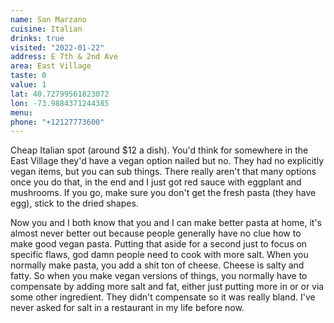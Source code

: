 ```yaml
---
name: San Marzano
cuisine: Italian
drinks: true
visited: "2022-01-22"
address: E 7th & 2nd Ave
area: East Village
taste: 0
value: 1
lat: 40.72799561823072
lon: -73.9884371244385
menu:
phone: "+12127773600"
---
```


Cheap Italian spot (around $12 a dish). You'd think for somewhere in the East Village they'd have a vegan option nailed but no. They had no explicitly vegan items, but you can sub things. There really aren't that many options once you do that, in the end and I just got red sauce with eggplant and mushrooms. If you go, make sure you don't get the fresh pasta (they have egg), stick to the dried shapes.

Now you and I both know that you and I can make better pasta at home, it's almost never better out because people generally have no clue how to make good vegan pasta. Putting that aside for a second just to focus on specific flaws, god damn people need to cook with more salt. When you normally make pasta, you add a shit ton of cheese. Cheese is salty and fatty. So when you make vegan versions of things, you normally have to compensate by adding more salt and fat, either just putting more in or or via some other ingredient. They didn't compensate so it was really bland. I've never asked for salt in a restaurant in my life before now.
